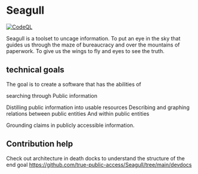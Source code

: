 
# Seagull 
[![CodeQL](https://github.com/true-public-access/begel/actions/workflows/github-code-scanning/codeql/badge.svg)](https://github.com/true-public-access/begel/actions/workflows/github-code-scanning/codeql)

Seagull is a toolset to uncage information. To put an eye in the sky that guides us through the maze of bureaucracy and over the mountains of paperwork. To give us the wings to fly and eyes to see the truth. 

## technical goals 

The goal is to create a software that has the abilities of 

searching through Public information

Distilling public information into usable resources  Describing and graphing relations between public entities And within public entities

Grounding claims in publicly accessible information.

## Contribution help

Check out architecture in death docks to understand the structure of the end goal
https://github.com/true-public-access/Seagull/tree/main/devdocs